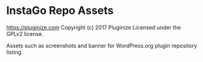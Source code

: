# InstaGo Repo Assets #
https://pluginize.com
Copyright (c) 2017 Pluginize
Licensed under the GPLv2 license.

Assets such as screenshots and banner for WordPress.org plugin repository listing.